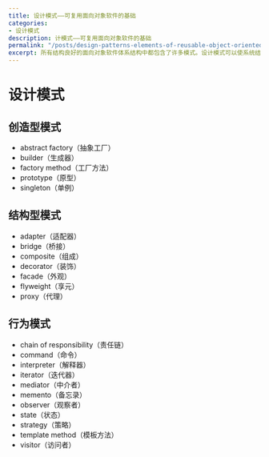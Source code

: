 ```yaml
---
title: 设计模式——可复用面向对象软件的基础
categories:
- 设计模式
description: 计模式——可复用面向对象软件的基础
permalink: "/posts/design-patterns-elements-of-reusable-object-oriented-softwar"
excerpt: 所有结构良好的面向对象软件体系结构中都包含了许多模式。设计模式可以使系统结构更加精巧、简洁和易于理解。
---
```


# 设计模式

## 创造型模式

+ abstract factory（抽象工厂）
+ builder（生成器）
+ factory method（工厂方法）
+ prototype（原型）
+ singleton（单例）

## 结构型模式

+ adapter（适配器）
+ bridge（桥接）
+ composite（组成）
+ decorator（装饰）
+ facade（外观）
+ flyweight（享元）
+ proxy（代理）

## 行为模式

+ chain of responsibility（责任链）
+ command（命令）
+ interpreter（解释器）
+ iterator（迭代器）
+ mediator（中介者）
+ memento（备忘录）
+ observer（观察者）
+ state（状态）
+ strategy（策略）
+ template method（模板方法）
+ visitor（访问者）